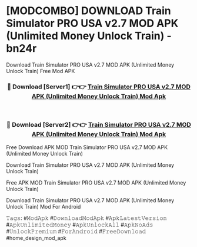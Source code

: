 # [MODCOMBO] DOWNLOAD Train Simulator PRO USA v2.7 MOD APK (Unlimited Money Unlock Train) - bn24r
Download Train Simulator PRO USA v2.7 MOD APK (Unlimited Money Unlock Train) Free Mod APK

<div align="center">
<h3>🔴 Download [Server1] 👉👉 <a href="https://apk-comot.site?title=Train_Simulator_PRO_USA_v2.7_MOD_APK_(Unlimited_Money_Unlock_Train)">Train Simulator PRO USA v2.7 MOD APK (Unlimited Money Unlock Train) Mod Apk</a></h3><br>

<h3>🔴 Download [Server2] 👉👉 <a href="https://apk-comot.site?title=Train_Simulator_PRO_USA_v2.7_MOD_APK_(Unlimited_Money_Unlock_Train)">Train Simulator PRO USA v2.7 MOD APK (Unlimited Money Unlock Train) Mod Apk</a></h3>
</div>


Free Download APK MOD Train Simulator PRO USA v2.7 MOD APK (Unlimited Money Unlock Train)

Download Train Simulator PRO USA v2.7 MOD APK (Unlimited Money Unlock Train) 

Free APK MOD Train Simulator PRO USA v2.7 MOD APK (Unlimited Money Unlock Train) 

Download Train Simulator PRO USA v2.7 MOD APK (Unlimited Money Unlock Train) Mod For Android

𝚃𝚊𝚐𝚜: #𝙼𝚘𝚍𝙰𝚙𝚔 #𝙳𝚘𝚠𝚗𝚕𝚘𝚊𝚍𝙼𝚘𝚍𝙰𝚙𝚔 #𝙰𝚙𝚔𝙻𝚊𝚝𝚎𝚜𝚝𝚅𝚎𝚛𝚜𝚒𝚘𝚗 #𝙰𝚙𝚔𝚄𝚗𝚕𝚒𝚖𝚒𝚝𝚎𝚍𝙼𝚘𝚗𝚎𝚢 #𝙰𝚙𝚔𝚄𝚗𝚕𝚘𝚌𝚔𝙰𝚕𝚕 #𝙰𝚙𝚔𝙽𝚘𝙰𝚍𝚜 #𝚄𝚗𝚕𝚘𝚌𝚔𝙿𝚛𝚎𝚖𝚒𝚞𝚖 #𝙵𝚘𝚛𝙰𝚗𝚍𝚛𝚘𝚒𝚍 #𝙵𝚛𝚎𝚎𝙳𝚘𝚠𝚗𝚕𝚘𝚊𝚍 #home_design_mod_apk